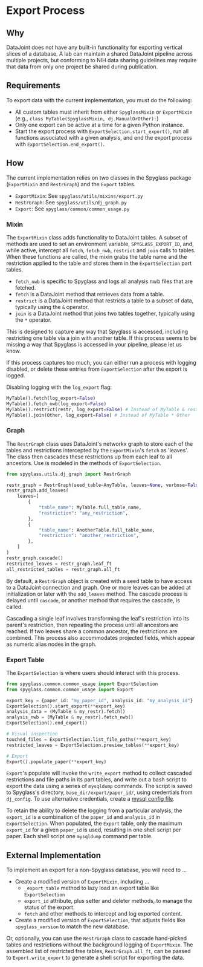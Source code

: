 # Export Process

## Why

DataJoint does not have any built-in functionality for exporting vertical slices
of a database. A lab can maintain a shared DataJoint pipeline across multiple
projects, but conforming to NIH data sharing guidelines may require that data
from only one project be shared during publication.

## Requirements

To export data with the current implementation, you must do the following:

- All custom tables must inherit from either `SpyglassMixin` or `ExportMixin`
    (e.g., `class MyTable(SpyglassMixin, dj.ManualOrOther):`)
- Only one export can be active at a time for a given Python instance.
- Start the export process with `ExportSelection.start_export()`, run all
    functions associated with a given analysis, and end the export process with
    `ExportSelection.end_export()`.

## How

The current implementation relies on two classes in the Spyglass package
(`ExportMixin` and `RestrGraph`) and the `Export` tables.

- `ExportMixin`: See `spyglass/utils/mixins/export.py`
- `RestrGraph`: See `spyglass/utils/dj_graph.py`
- `Export`: See `spyglass/common/common_usage.py`

### Mixin

The `ExportMixin` class adds functionality to DataJoint tables. A subset of
methods are used to set an environment variable, `SPYGLASS_EXPORT_ID`, and,
while active, intercept all `fetch`, `fetch_nwb`,
`restrict` and `join`
calls to tables. When these functions are
called, the mixin grabs the table name and the restriction applied to the table
and stores them in the `ExportSelection` part tables.

<!-- TODO: Mention intercepting of restrict and join. -->

- `fetch_nwb` is specific to Spyglass and logs all analysis nwb files that are
    fetched.
- `fetch` is a DataJoint method that retrieves data from a table.
- `restrict` is a DataJoint method that restricts a table to a subset of data,
    typically using the `&` operator.
- `join` is a DataJoint method that joins two tables together, typically using
    the `*` operator.

This is designed to capture any way that Spyglass is accessed, including
restricting one table via a join with another table. If this process seems to
be missing a way that Spyglass is accessed in your pipeline, please let us know.

If this process captures too much, you can either run a process with logging
disabled, or delete these entries from `ExportSelection` after the export is
logged.

Disabling logging with the `log_export` flag:

```python
MyTable().fetch(log_export=False)
MyTable().fetch_nwb(log_export=False)
MyTable().restrict(restr, log_export=False) # Instead of MyTable & restr
MyTable().join(Other, log_export=False) # Instead of MyTable * Other
```

### Graph

The `RestrGraph` class uses DataJoint's networkx graph to store each of the
tables and restrictions intercepted by the `ExportMixin`'s `fetch` as
'leaves'. The class then cascades these restrictions up from each leaf to all
ancestors. Use is modeled in the methods of `ExportSelection`.

```python
from spyglass.utils.dj_graph import RestrGraph

restr_graph = RestrGraph(seed_table=AnyTable, leaves=None, verbose=False)
restr_graph.add_leaves(
    leaves=[
        {
            "table_name": MyTable.full_table_name,
            "restriction": "any_restriction",
        },
        {
            "table_name": AnotherTable.full_table_name,
            "restriction": "another_restriction",
        },
    ]
)
restr_graph.cascade()
restricted_leaves = restr_graph.leaf_ft
all_restricted_tables = restr_graph.all_ft
```

By default, a `RestrGraph` object is created with a seed table to have access to
a DataJoint connection and graph. One or more leaves can be added at
initialization or later with the `add_leaves` method. The cascade process is
delayed until `cascade`, or another method that requires the cascade, is called.

Cascading a single leaf involves transforming the leaf's restriction into its
parent's restriction, then repeating the process until all ancestors are
reached. If two leaves share a common ancestor, the restrictions are combined.
This process also accommodates projected fields, which appear as numeric alias
nodes in the graph.

### Export Table

The `ExportSelection` is where users should interact with this process.

```python
from spyglass.common.common_usage import ExportSelection
from spyglass.common.common_usage import Export

export_key = {paper_id: "my_paper_id", analysis_id: "my_analysis_id"}
ExportSelection().start_export(**export_key)
analysis_data = (MyTable & my_restr).fetch()
analysis_nwb = (MyTable & my_restr).fetch_nwb()
ExportSelection().end_export()

# Visual inspection
touched_files = ExportSelection.list_file_paths(**export_key)
restricted_leaves = ExportSelection.preview_tables(**export_key)

# Export
Export().populate_paper(**export_key)
```

`Export`'s populate will invoke the `write_export` method to collect cascaded
restrictions and file paths in its part tables, and write out a bash script to
export the data using a series of `mysqldump` commands. The script is saved to
Spyglass's directory, `base_dir/export/paper_id/`, using credentials from
`dj_config`. To use alternative credentials, create a
[mysql config file](https://dev.mysql.com/doc/refman/8.0/en/option-files.html).

To retain the ability to delete the logging from a particular analysis, the
`export_id` is a combination of the `paper_id` and `analysis_id` in
`ExportSelection`. When populated, the `Export` table, only the maximum
`export_id` for a given `paper_id` is used, resulting in one shell script per
paper. Each shell script one `mysqldump` command per table.

## External Implementation

To implement an export for a non-Spyglass database, you will need to ...

- Create a modified version of `ExportMixin`, including ...
  - `_export_table` method to lazy load an export table like `ExportSelection`
  - `export_id` attribute, plus setter and deleter methods, to manage the status
        of the export.
  - `fetch` and other methods to intercept and log exported content.
- Create a modified version of `ExportSelection`, that adjusts fields like
    `spyglass_version` to match the new database.

Or, optionally, you can use the `RestrGraph` class to cascade hand-picked tables
and restrictions without the background logging of `ExportMixin`. The
assembled list of restricted free tables, `RestrGraph.all_ft`, can be passed to
`Export.write_export` to generate a shell script for exporting the data.
